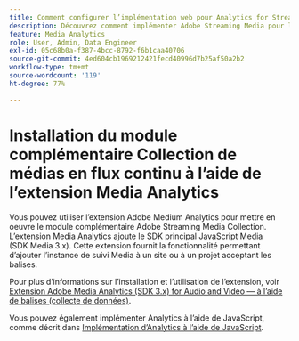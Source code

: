 ```yaml
---
title: Comment configurer l’implémentation web pour Analytics for Streaming Media
description: Découvrez comment implémenter Adobe Streaming Media pour les applications web.
feature: Media Analytics
role: User, Admin, Data Engineer
exl-id: 05c68b0a-f387-4bcc-8792-f6b1caa40706
source-git-commit: 4ed604cb1969212421fecd40996d7b25af50a2b2
workflow-type: tm+mt
source-wordcount: '119'
ht-degree: 77%

---
```


# Installation du module complémentaire Collection de médias en flux continu à l’aide de l’extension Media Analytics

Vous pouvez utiliser l’extension Adobe Medium Analytics pour mettre en oeuvre le module complémentaire Adobe Streaming Media Collection. L’extension Media Analytics ajoute le SDK principal JavaScript Media (SDK Media 3.x). Cette extension fournit la fonctionnalité permettant d’ajouter l’instance de suivi Media à un site ou à un projet acceptant les balises.

Pour plus d’informations sur l’installation et l’utilisation de l’extension, voir [Extension Adobe Media Analytics (SDK 3.x) for Audio and Video — à l’aide de balises (collecte de données)](https://experienceleague.adobe.com/docs/experience-platform/tags/extensions/adobe/media-analytics-3x/overview.html?lang=fr).

Vous pouvez également implémenter Analytics à l’aide de JavaScript, comme décrit dans [Implémentation d’Analytics à l’aide de JavaScript](/help/implementation/media-sdk/setup/web-implementation.md).
